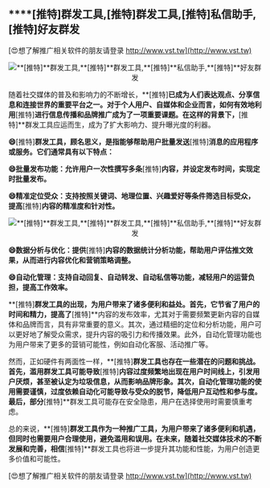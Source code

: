 ## ****[推特]**群发工具,**[推特]**群发工具,**[推特]**私信助手,**[推特]**好友群发**

[😍想了解推广相关软件的朋友请登录 http://www.vst.tw](http://www.vst.tw)

 <center><img src="https://vst.tw/MP4/tuiguang/png/3.png" alt="**[推特]**群发工具,**[推特]**群发工具,**[推特]**私信助手,**[推特]**好友群发"></center>

随着社交媒体的普及和影响力的不断增长，**[推特]**已成为人们表达观点、分享信息和连接世界的重要平台之一。对于个人用户、自媒体和企业而言，如何有效地利用**[推特]**进行信息传播和品牌推广成为了一项重要课题。在这样的背景下，**[推特]**群发工具应运而生，成为了扩大影响力、提升曝光度的利器。

**😄**[推特]**群发工具，顾名思义，是指能够帮助用户批量发送**[推特]**消息的应用程序或服务。它们通常具有以下特点：**

**😄批量发布功能：允许用户一次性撰写多条**[推特]**内容，并设定发布时间，实现定时批量发布。**

**😄精准定位受众：支持按照关键词、地理位置、兴趣爱好等条件筛选目标受众，提高**[推特]**内容的精准度和针对性。**

 <center><img src="https://vst.tw/MP4/tuiguang/png/5.png" alt="**[推特]**群发工具,**[推特]**群发工具,**[推特]**私信助手,**[推特]**好友群发"></center>

**😄数据分析与优化：提供**[推特]**内容的数据统计分析功能，帮助用户评估推文效果，从而进行内容优化和营销策略调整。**

**😄自动化管理：支持自动回复、自动转发、自动私信等功能，减轻用户的运营负担，提高工作效率。**

**[推特]**群发工具的出现，为用户带来了诸多便利和益处。首先，它节省了用户的时间和精力，提高了**[推特]**内容的发布效率，尤其对于需要频繁更新内容的自媒体和品牌而言，具有非常重要的意义。其次，通过精细的定位和分析功能，用户可以更好地了解受众需求，提升内容的吸引力和传播效果。此外，自动化管理功能也为用户带来了更多的营销可能性，例如自动化客服、活动推广等。

然而，正如硬件有两面性一样，**[推特]**群发工具也存在一些潜在的问题和挑战。首先，滥用群发工具可能导致**[推特]**内容过度频繁地出现在用户时间线上，引发用户厌烦，甚至被认定为垃圾信息，从而影响品牌形象。其次，自动化管理功能的使用需要谨慎，过度依赖自动化可能导致与受众的脱节，降低用户互动性和参与度。最后，部分**[推特]**群发工具可能存在安全隐患，用户在选择使用时需要慎重考虑。

总的来说，**[推特]**群发工具作为一种推广工具，为用户带来了诸多便利和机遇，但同时也需要用户合理使用，避免滥用和误用。在未来，随着社交媒体技术的不断发展和完善，相信**[推特]**群发工具也将进一步提升其功能和性能，为用户创造更多价值和可能性。

[😍想了解推广相关软件的朋友请登录 http://www.vst.tw](http://www.vst.tw)



